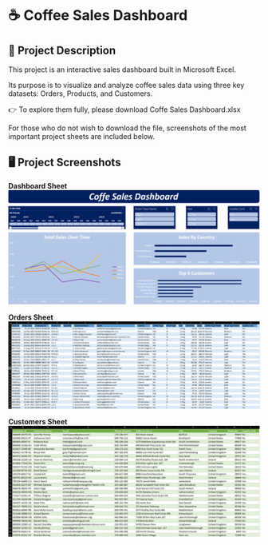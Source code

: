 # ☕ Coffee Sales Dashboard

## 📌 Project Description
This project is an interactive sales dashboard built in Microsoft Excel.

Its purpose is to visualize and analyze coffee sales data using three key datasets: Orders, Products, and Customers.


👉 To explore them fully, please download Coffe Sales Dashboard.xlsx


For those who do not wish to download the file, screenshots of the most important project sheets are included below.

## 🖥️ Project Screenshots

**Dashboard Sheet**  
![Dashboard Screenshot](Dashboard%20Screenshot.png)

**Orders Sheet**  
![Orders Screenshot](Orders%20Screenshot.png)

**Customers Sheet**  
![Customers Screenshot](Customers%20Screenshot.png)